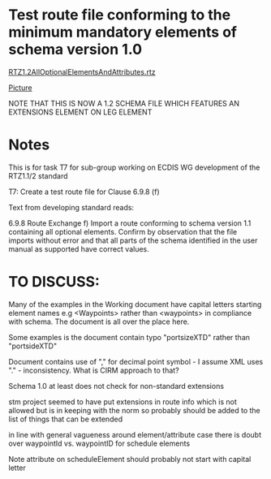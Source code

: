 # Test route file conforming to the minimum mandatory elements of schema version 1.0

[RTZ1.2AllOptionalElementsAndAttributes.rtz](./RTZ1.2AllOptionalElementsAndAttributes.rtz)

[Picture](./picture.png)

NOTE THAT THIS IS NOW A 1.2 SCHEMA FILE WHICH FEATURES AN EXTENSIONS ELEMENT ON LEG ELEMENT

# Notes

This is for task T7 for sub-group working on ECDIS WG development of the RTZ1.1/2 standard

T7: Create a test route file for Clause 6.9.8 (f)

Text from developing standard reads:

6.9.8 Route Exchange
f)	Import a route conforming to schema version 1.1 containing all optional elements. Confirm by observation that the file imports without error and that all parts of the schema identified in the user manual as supported have correct values.

# TO DISCUSS: 

Many of the examples in the Working document have capital letters starting element names e.g \<Waypoints> rather than \<waypoints> in compliance with schema. The document is all over the place here.

Some examples is the document contain typo "portsizeXTD" rather than "portsideXTD"

Document contains use of "," for decimal point symbol - I assume XML uses "." - inconsistency. What is CIRM approach to that?

Schema 1.0 at least does not check for non-standard extensions

stm project seemed to have put extensions in route info which is not allowed but is in keeping with the norm so probably should be added to the list of things that can be extended

in line with general vagueness around element/attribute case there is doubt over waypointId vs. waypointID for schedule elements

Note attribute on scheduleElement should probably not start with capital letter